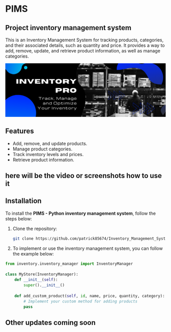 # PIMS
## Project inventory management system
This is an Inventory Management System for tracking products, categories, and their associated details, such as quantity and price. It provides a way to add, remove, update, and retrieve product information, as well as manage categories.

![My Image](/logo_inventorypro.png)

## Features
- Add, remove, and update products.
- Manage product categories.
- Track inventory levels and prices.
- Retrieve product information.



## **here will be the video or screenshots how to use it**

## Installation
To install the **PIMS - Python inventory management system**, follow the steps below:

1. Clone the repository:

   ```bash
   git clone https://github.com/patrick85674/Inventory_Management_System.git

2. To implement or use the inventory management system, you can follow the example below:

```python
from inventory.inventory_manager import InventoryManager

class MyStore(InventoryManager):
    def __init__(self):
        super().__init__()

    def add_custom_product(self, id, name, price, quantity, category):
        # Implement your custom method for adding products
        pass    
```
## Other updates coming soon